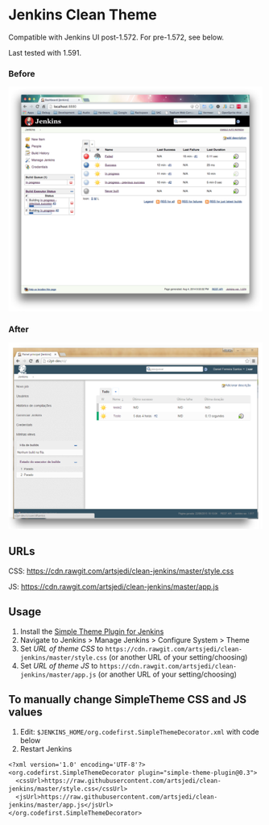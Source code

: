 # Jenkins Clean Theme

Compatible with Jenkins UI post-1.572. For pre-1.572, see below.

Last tested with 1.591.

### Before

![Before](cleanJenkinsBefore.png "Before")

### After

![After](cleanJenkinsAfter.png "After")

## URLs

CSS: https://cdn.rawgit.com/artsjedi/clean-jenkins/master/style.css

JS: https://cdn.rawgit.com/artsjedi/clean-jenkins/master/app.js


## Usage

1. Install the [Simple Theme Plugin for Jenkins](https://wiki.jenkins-ci.org/display/JENKINS/Simple+Theme+Plugin)
2. Navigate to Jenkins > Manage Jenkins > Configure System > Theme
3. Set _URL of theme CSS_ to `https://cdn.rawgit.com/artsjedi/clean-jenkins/master/style.css` (or another URL of your setting/choosing)
4. Set _URL of theme JS_ to `https://cdn.rawgit.com/artsjedi/clean-jenkins/master/app.js` (or another URL of your setting/choosing)
 

## To manually change SimpleTheme CSS and JS values

1. Edit: `$JENKINS_HOME/org.codefirst.SimpleThemeDecorator.xml` with code below
2. Restart Jenkins

```
<?xml version='1.0' encoding='UTF-8'?>
<org.codefirst.SimpleThemeDecorator plugin="simple-theme-plugin@0.3">
  <cssUrl>https://raw.githubusercontent.com/artsjedi/clean-jenkins/master/style.css</cssUrl>
  <jsUrl>https://raw.githubusercontent.com/artsjedi/clean-jenkins/master/app.js</jsUrl>
</org.codefirst.SimpleThemeDecorator>
```
